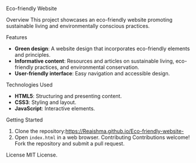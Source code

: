 Eco-friendly Website

 Overview
This project showcases an eco-friendly website promoting sustainable living and environmentally conscious practices.

Features
* **Green design**: A website design that incorporates eco-friendly elements and principles.
* **Informative content**: Resources and articles on sustainable living, eco-friendly practices, and environmental conservation.
* **User-friendly interface**: Easy navigation and accessible design.

 Technologies Used
* **HTML5**: Structuring and presenting content.
* **CSS3**: Styling and layout.
* **JavaScript**: Interactive elements.

 Getting Started
1. Clone the repository:https://Reaishma.github.io/Eco-friendly-website-                                               
2. Open `index.html` in a web browser.
 Contributing
Contributions welcome! Fork the repository and submit a pull request.

 License
MIT License.
